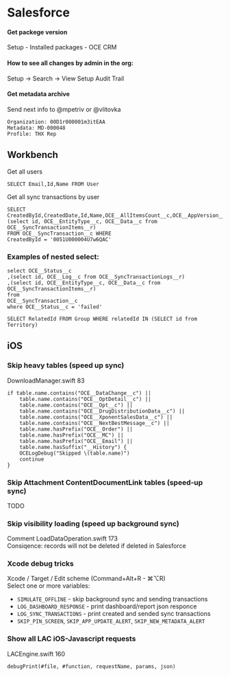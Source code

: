 # Salesforce

#### Get packege version

Setup - Installed packages - OCE CRM

#### How to see all changes by admin in the org:
Setup -> Search -> View Setup Audit Trail

#### Get metadata archive  
Send next info to @mpetriv or @vlitovka
```
Organization: 00D1r000001m3itEAA
Metadata: MD-000048
Profile: THX Rep
```

## Workbench

Get all users
```
SELECT Email,Id,Name FROM User
```

Get all sync transactions by user
```
SELECT CreatedById,CreatedDate,Id,Name,OCE__AllItemsCount__c,OCE__AppVersion__c,OCE__DependentOfflineIds__c,OCE__LastRunDebug__c,OCE__LastRunLog__c,OCE__Status__c, 
(select id, OCE__EntityType__c, OCE__Data__c from OCE__SyncTransactionItems__r) 
FROM OCE__SyncTransaction__c WHERE
CreatedById = '0051U000004U7w6QAC'
```


### Examples of nested select:
```
select OCE__Status__c
,(select id, OCE__Log__c from OCE__SyncTransactionLogs__r)
,(select id, OCE__EntityType__c, OCE__Data__c from OCE__SyncTransactionItems__r)
from
OCE__SyncTransaction__c
where OCE__Status__c = 'failed'
```
```
SELECT RelatedId FROM Group WHERE relatedId IN (SELECT id from Territory)
```


## iOS 

### Skip heavy tables (speed up sync)
DownloadManager.swift 83
```
if table.name.contains("OCE__DataChange__c") ||
    table.name.contains("OCE__OptDetail__c") ||
    table.name.contains("OCE__Opt__c") ||
    table.name.contains("OCE__DrugDistributionData__c") ||
    table.name.contains("OCE__XponentSalesData__c") ||
    table.name.contains("OCE__NextBestMessage__c") ||
    table.name.hasPrefix("OCE__Order") ||
    table.name.hasPrefix("OCE__MC") ||
    table.name.hasPrefix("OCE__Email") ||
    table.name.hasSuffix("__History") {
    OCELogDebug("Skipped \(table.name)")
    continue
}
```

### Skip Attachment ContentDocumentLink tables (speed-up sync)
TODO


### Skip visibility loading (speed up background sync)
Comment LoadDataOperation.swift 173  
Consiqence: records will not be deleted if deleted in Salesforce

### Xcode debug tricks
Xcode / Target / Edit scheme (Command+Alt+R - ⌘⌥R)  
Select one or more variables:
 - `SIMULATE_OFFLINE` - skip background sync and sending transactions  
 - `LOG_DASHBOARD_RESPONSE` - print dashboard/report json responce  
 - `LOG_SYNC_TRANSACTIONS` - print created and sended sync transactions   
 - `SKIP_PIN_SCREEN`, `SKIP_APP_UPDATE_ALERT`, `SKIP_NEW_METADATA_ALERT`  

### Show all LAC iOS-Javascript requests
LACEngine.swift 160
```
debugPrint(#file, #function, requestName, params, json)
```
